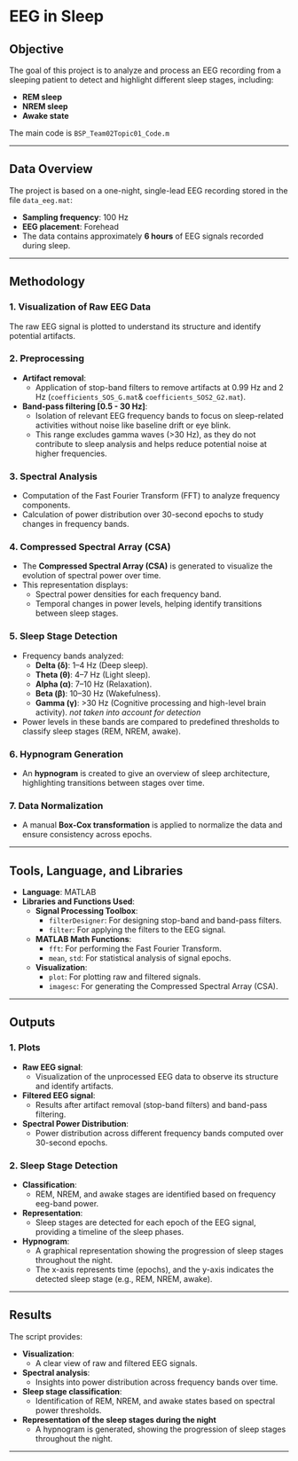 # **EEG in Sleep**

## **Objective**

The goal of this project is to analyze and process an EEG recording from a sleeping patient to detect and highlight different sleep stages, including:
- **REM sleep**
- **NREM sleep**
- **Awake state**

The main code is `BSP_Team02Topic01_Code.m`

---

## **Data Overview**

The project is based on a one-night, single-lead EEG recording stored in the file `data_eeg.mat`:
- **Sampling frequency**: 100 Hz
- **EEG placement**: Forehead
- The data contains approximately **6 hours** of EEG signals recorded during sleep.

---

## **Methodology**

### **1. Visualization of Raw EEG Data**
The raw EEG signal is plotted to understand its structure and identify potential artifacts.

### **2. Preprocessing**
- **Artifact removal**:
  - Application of stop-band filters to remove artifacts at 0.99 Hz and 2 Hz (`coefficients_SOS_G.mat`& `coefficients_SOS2_G2.mat`).
- **Band-pass filtering [0.5 - 30 Hz]**:
  - Isolation of relevant EEG frequency bands to focus on sleep-related activities without noise like baseline drift or eye blink. 
  - This range excludes gamma waves (>30 Hz), as they do not contribute to sleep analysis and helps reduce potential noise at higher frequencies.

### **3. Spectral Analysis**
- Computation of the Fast Fourier Transform (FFT) to analyze frequency components.
- Calculation of power distribution over 30-second epochs to study changes in frequency bands.

### **4. Compressed Spectral Array (CSA)**
- The **Compressed Spectral Array (CSA)** is generated to visualize the evolution of spectral power over time.  
- This representation displays:
  - Spectral power densities for each frequency band.
  - Temporal changes in power levels, helping identify transitions between sleep stages.

### **5. Sleep Stage Detection**
- Frequency bands analyzed:
  - **Delta (δ)**: 1–4 Hz (Deep sleep).
  - **Theta (θ)**: 4–7 Hz (Light sleep).
  - **Alpha (α)**: 7–10 Hz (Relaxation).
  - **Beta (β)**: 10–30 Hz (Wakefulness).
  - **Gamma (γ)**: >30 Hz (Cognitive processing and high-level brain activity). _not taken into account for detection_
- Power levels in these bands are compared to predefined thresholds to classify sleep stages (REM, NREM, awake).

### **6. Hypnogram Generation**
- An **hypnogram** is created to give an overview of sleep architecture, highlighting transitions between stages over time.

### **7. Data Normalization**
- A manual **Box-Cox transformation** is applied to normalize the data and ensure consistency across epochs.

---

## **Tools, Language, and Libraries**

- **Language**: MATLAB
- **Libraries and Functions Used**:
  - **Signal Processing Toolbox**:
    - `filterDesigner`: For designing stop-band and band-pass filters.
    - `filter`: For applying the filters to the EEG signal.
  - **MATLAB Math Functions**:
    - `fft`: For performing the Fast Fourier Transform.
    - `mean`, `std`: For statistical analysis of signal epochs.
  - **Visualization**:
    - `plot`: For plotting raw and filtered signals.
    - `imagesc`: For generating the Compressed Spectral Array (CSA).
---

## **Outputs**

### **1. Plots**
- **Raw EEG signal**:
  - Visualization of the unprocessed EEG data to observe its structure and identify artifacts.
- **Filtered EEG signal**:
  - Results after artifact removal (stop-band filters) and band-pass filtering.
- **Spectral Power Distribution**:
  - Power distribution across different frequency bands computed over 30-second epochs.

### **2. Sleep Stage Detection**
- **Classification**:
  - REM, NREM, and awake stages are identified based on frequency eeg-band power.
- **Representation**:
  - Sleep stages are detected for each epoch of the EEG signal, providing a timeline of the sleep phases.
- **Hypnogram**:
  - A graphical representation showing the progression of sleep stages throughout the night.
  - The x-axis represents time (epochs), and the y-axis indicates the detected sleep stage (e.g., REM, NREM, awake).

---

## **Results**

The script provides:
- **Visualization**:
  - A clear view of raw and filtered EEG signals.
- **Spectral analysis**:
  - Insights into power distribution across frequency bands over time.
- **Sleep stage classification**:
  - Identification of REM, NREM, and awake states based on spectral power thresholds.
- **Representation of the sleep stages during the night**
  - A hypnogram is generated, showing the progression of sleep stages throughout the night.

---


